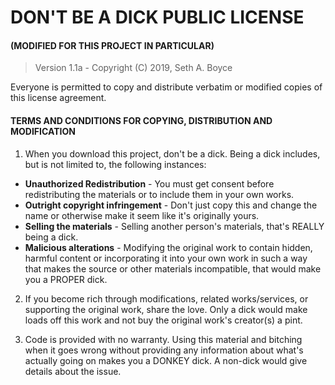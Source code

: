 # DON'T BE A DICK PUBLIC LICENSE
#### (MODIFIED FOR THIS PROJECT IN PARTICULAR)

>Version 1.1a - Copyright (C) 2019, Seth A. Boyce

Everyone is permitted to copy and distribute verbatim or modified copies of this license agreement.

#### TERMS AND CONDITIONS FOR COPYING, DISTRIBUTION AND MODIFICATION

1. When you download this project, don't be a dick. Being a dick includes, but is not limited to, the following instances:
  - **Unauthorized Redistribution** - You must get consent before redistributing the materials or to include them in your own works.
  - **Outright copyright infringement** - Don't just copy this and change the name or otherwise make it seem like it's originally yours.
  - **Selling the materials** - Selling another person's materials, that's REALLY being a dick.
  - **Malicious alterations** - Modifying the original work to contain hidden, harmful content or incorporating it into your own work in such a way that makes the source or other materials incompatible, that would make you a PROPER dick.

2. If you become rich through modifications, related works/services, or supporting the original work,
share the love. Only a dick would make loads off this work and not buy the original work's
creator(s) a pint.

3. Code is provided with no warranty. Using this material and bitching when it goes wrong without providing any information about what's actually going on makes you a DONKEY dick. A non-dick would give details about the issue.
